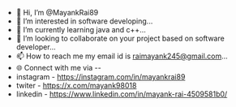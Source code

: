 - 👋 Hi, I’m @MayankRai89
- 👀 I’m interested in software developing...
- 🌱 I’m currently learning java and c++...
- 💞️ I’m looking to collaborate on your project based on software developer...
- 📫 How to reach me my email id is raimayank245@gmail.com...
- 🌐 Connect with me via --
- instagram - https://instagram.com/in/mayankrai89
- twiter -  https://x.com/mayank98018
- linkedin -  https://www.linkedin.com/in/mayank-rai-4509581b0/

<!---
MayankRai89/MayankRai89 is a ✨ special ✨ repository because its `README.md` (this file) appears on your GitHub profile.
You can click the Preview link to take a look at your changes.
--->

